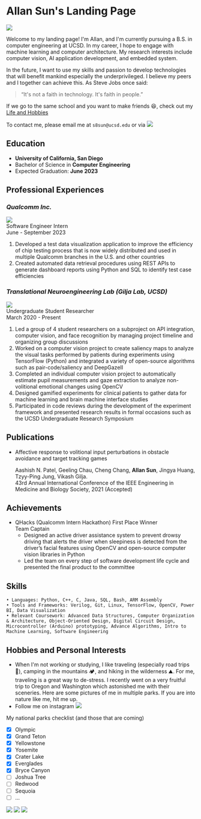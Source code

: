 # Allan Sun's Landing Page

<!-- profile pic -->
![](assets/../assets/profile.jpg)

Welcome to my landing page! I'm Allan, and I'm currently pursuing a B.S. in computer engineering at UCSD. In my career, I hope to engage with machine learning and computer architecture. My research interests include computer vision, AI application development, and embedded system.

In the future, I want to use my skills and passion to develop technologies that will benefit mankind especially the underprivileged. I believe my peers and I together can achieve this. As Steve Jobs once said:
>“It's not a faith in technology. It's faith in people.”

If we go to the same school and you want to make friends 😆, check out my [Life and Hobbies](#hobbies-and-personal-interests)


<!-- ![](https://via.placeholder.com/15/1589F0/000000?text=+) To contact me, please email me at s8sun@ucsd.edu or via [LinkedIn](https://www.linkedin.com/in/allan-sun-55164b1a4/) -->

To contact me, please email me at `s8sun@ucsd.edu` or via
[<img src="assets/linkedIn_logo.png">](https://www.linkedin.com/in/allan-sun-55164b1a4/)
## Education
- **University of California, San Diego**
- Bachelor of Science in **Computer Engineering**
- Expected Graduation: **June 2023**


## Professional Experiences
### *Qualcomm Inc.*
![](assets/../assets/QCOM.jpg)\
Software Engineer Intern\
June - September 2023
1. Developed a test data visualization application to improve the efficiency of chip testing process that is now widely distributed and used in multiple Qualcomm branches in the U.S. and other countries
2. Created automated data retrieval procedures using REST APIs to generate dashboard reports using Python and SQL to identify
test case efficiencies

### *Translational Neuroengineering Lab (Gilja Lab, UCSD)*
![](assets/../assets/TNEL.jpg)\
Undergraduate Student Researcher\
March 2020 - Present
1. Led a group of 4 student researchers on a subproject on API integration, computer vision, and face recognition by managing 
project timeline and organizing group discussions
2. Worked on a computer vision project to create saliency maps to analyze the visual tasks performed by patients during 
experiments using TensorFlow (Python) and integrated a variety of open-source algorithms such as pair-code/saliency and
DeepGazeII
3. Completed an individual computer vision project to automatically estimate pupil measurements and gaze extraction to analyze
non-volitional emotional changes using OpenCV
4. Designed gamified experiments for clinical patients to gather data for machine learning and brain machine interface studies
5. Participated in code reviews during the development of the experiment framework and presented research results in formal occasions such as the UCSD Undergraduate Research Symposium


## Publications
- Affective response to volitional input perturbations in obstacle avoidance and target tracking games
  
    Aashish N. Patel, Geeling Chau, Cheng Chang, **Allan Sun**, Jingya Huang, Tzyy-Ping Jung, Vikash Gilja.\
    43rd Annual International Conference of the IEEE Engineering in Medicine and Biology Society, 2021 (Accepted)
## Achievements

- QHacks (Qualcomm Intern Hackathon) First Place Winner\
    Team Captain
    - Designed an active driver assistance system to prevent drowsy driving that alerts the driver when sleepiness is detected from the driver’s facial features using OpenCV and open-source computer vision libraries in Python
    - Led the team on every step of software development life cycle and presented the final product to the committee

## Skills

```
• Languages: Python, C++, C, Java, SQL, Bash, ARM Assembly
• Tools and Frameworks: Verilog, Git, Linux, TensorFlow, OpenCV, Power BI, Data Visualization
• Relevant Coursework: Advanced Data Structures, Computer Organization & Architecture, Object-Oriented Design, Digital Circuit Design, 
Microcontroller (Arduino) prototyping, Advance Algorithms, Intro to Machine Learning, Software Engineering
```

## Hobbies and Personal Interests
- When I'm not working or studying, I like traveling (especially road trips 🚗), camping in the mountains 🏕️, and hiking in the wilderness ⛰️. For me, traveling is a great way to de-stress. I recently went on a very fruitful trip to Oregon and Washington which astonished me with their sceneries. Here are some pictures of me in multiple parks. If you are into nature like me, hit me up.
- Follow me on instagram [<img src="assets/ig_logo.jpg">](https://www.instagram.com/allancrapblah/)

 My national parks checklist (and those that are coming)
- [x] Olympic
- [x] Grand Teton
- [x] Yellowstone
- [x] Yosemite
- [x] Crater Lake
- [x] Everglades
- [x] Bryce Canyon
- [ ] Joshua Tree
- [ ] Redwood
- [ ] Sequoia
- [ ] ... 

![](assets/crater_lake.jpg)
![](assets/olympic.jpg)
![](assets/yosemite.jpg)




